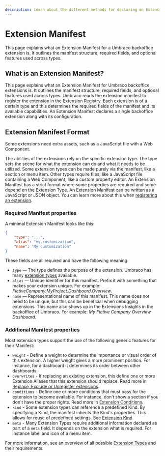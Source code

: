 ```yaml
---
description: Learn about the different methods for declaring an Extension Manifest.
---
```


# Extension Manifest
This page explains what an Extension Manifest for a Umbraco backoffice extension is. It outlines the manifest structure, required fields, and optional features used across types.

## What is an Extension Manifest?
This page explains what an Extension Manifest for Umbraco backoffice extensions is. It outlines the manifest structure, required fields, and optional features used across types.
Umbraco reads the extension manifest to register the extension in the Extension Registry.
Each extension is of a certain type and this determines the required fields of the manifest and its available capabilities.
An Extension Manifest declares a single backoffice extension along with its configuration.

## Extension Manifest Format
Some extensions need extra assets, such as a JavaScript file with a Web Component.

The abilities of the extensions rely on the specific extension type. The type sets the scene for what the extension can do and what it needs to be utilized. Some extension types can be made purely via the manifest, like a section or menu item. Other types require files, like a JavaScript file containing a Web Component, like a custom property editor.
An Extension Manifest has a strict format where some properties are required and some depend on the Extension Type. An Extension Manifest can be written as a JavaScript or JSON object. You can learn more about this when [registering an extension](extension-registry).
### Required Manifest properties
A minimal Extension Manifest looks like this:

```json
{
    "type": "...",
    "alias": "my.customization",
    "name": "My customization"
}
```

These fields are all required and have the following meaning:

* `type` — The type defines the purpose of the extension. Umbraco has many [extension types](../extension-types) available.
* `alias` — Unique identifier for this manifest. Prefix it with something that makes your extension unique. For example: _FictiveCompany.MyProject.Dashboard.Overview_.
* `name` — Representational name of this manifest. This name does not need to be unique, but this can be beneficial when debugging extensions. This name also shows up in the Extensions Insights in the backoffice of Umbraco. For example: _My Fictive Company Overview Dashboard_.

### Additional Manifest properties
Most extension types support the use of the following generic features for their Manifest:

* `weight` - Define a weight to determine the importance or visual order of this extension. A higher weight gives a more prominent position. For instance, for a dashboard it determines its order between other dashboards.
* `overwrites` - If replacing an existing extension, this define one or more Extension Aliases that this extension should replace. Read more in [Replace, Exclude or Unregister extensions](replace-exclude-or-unregister.md).
* `conditions` - Define one or more conditions that must pass for the extension to become available. For instance, don't show a section if you don't have the proper rights. Read more in [Extension Conditions](../extension-conditions.md). 
* `kind` - Some extension types can reference a predefined Kind. By specifying a Kind, the manifest inherits the Kind's properties. This allows for reuse of predefined settings. See [Extension Kind](../extension-kind.md).
* `meta` - Many Extension Types require additional information declared as part of a `meta` field. It depends on the extension what is required. For instance label and icon of a menu item.

For more information, see an overview of all possible [Extension Types](../extension-types/) and their requirements.